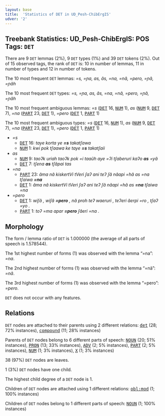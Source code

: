 ```yaml
---
layout: base
title:  'Statistics of DET in UD_Pesh-ChibErgIS'
udver: '2'
---
```


## Treebank Statistics: UD_Pesh-ChibErgIS: POS Tags: `DET`

There are 9 `DET` lemmas (2%), 9 `DET` types (1%) and 39 `DET` tokens (2%).
Out of 15 observed tags, the rank of `DET` is: 10 in number of lemmas, 11 in number of types and 12 in number of tokens.

The 10 most frequent `DET` lemmas: <em>=s, =ɲa, as, ãs, =na, =nã, =pero, =ɲã, =ɲãh</em>

The 10 most frequent `DET` types:  <em>=s, =ɲa, as, ãs, =na, =nã, =pero, =ɲã, =ɲãh</em>

The 10 most frequent ambiguous lemmas: <em>=s</em> (<tt><a href="pay_chibergis-pos-DET.html">DET</a></tt> 16, <tt><a href="pay_chibergis-pos-NUM.html">NUM</a></tt> 1), <em>as</em> (<tt><a href="pay_chibergis-pos-NUM.html">NUM</a></tt> 9, <tt><a href="pay_chibergis-pos-DET.html">DET</a></tt> 7), <em>=na</em> (<tt><a href="pay_chibergis-pos-PART.html">PART</a></tt> 23, <tt><a href="pay_chibergis-pos-DET.html">DET</a></tt> 1), <em>=pero</em> (<tt><a href="pay_chibergis-pos-DET.html">DET</a></tt> 1, <tt><a href="pay_chibergis-pos-PART.html">PART</a></tt> 1)

The 10 most frequent ambiguous types:  <em>=s</em> (<tt><a href="pay_chibergis-pos-DET.html">DET</a></tt> 16, <tt><a href="pay_chibergis-pos-NUM.html">NUM</a></tt> 1), <em>as</em> (<tt><a href="pay_chibergis-pos-NUM.html">NUM</a></tt> 9, <tt><a href="pay_chibergis-pos-DET.html">DET</a></tt> 7), <em>=na</em> (<tt><a href="pay_chibergis-pos-PART.html">PART</a></tt> 23, <tt><a href="pay_chibergis-pos-DET.html">DET</a></tt> 1), <em>=pero</em> (<tt><a href="pay_chibergis-pos-DET.html">DET</a></tt> 1, <tt><a href="pay_chibergis-pos-PART.html">PART</a></tt> 1)


* <em>=s</em>
  * <tt><a href="pay_chibergis-pos-DET.html">DET</a></tt> 16: <em>taye korta ye <b>=s</b> takatʃawa</em>
  * <tt><a href="pay_chibergis-pos-NUM.html">NUM</a></tt> 1: <em>kwi pok tʃaawa ke taye <b>=s</b> takatʃaii</em>
* <em>as</em>
  * <tt><a href="pay_chibergis-pos-NUM.html">NUM</a></tt> 9: <em>taoʔk uriah taoʔk pok =i taaũh aye =ʔi tʃaberuri kaʔo <b>as</b> =yã</em>
  * <tt><a href="pay_chibergis-pos-DET.html">DET</a></tt> 7: <em>tʃena <b>as</b> tʃãpai tas</em>
* <em>=na</em>
  * <tt><a href="pay_chibergis-pos-PART.html">PART</a></tt> 23: <em>ãma nã kiskertVi tVeri ʃaʔ ani teʔ ʃã nãapi =hã as =na tʃaiwa <b>=na</b></em>
  * <tt><a href="pay_chibergis-pos-DET.html">DET</a></tt> 1: <em>ãma nã kiskertVi tVeri ʃaʔ ani teʔ ʃã nãapi =hã as <b>=na</b> tʃaiwa =na</em>
* <em>=pero</em>
  * <tt><a href="pay_chibergis-pos-DET.html">DET</a></tt> 1: <em>wiʃã , wiʃã <b>=pero</b> , nã proh teʔ waeruri , teʔeri ãerpi =ro , tʃaʔ =yo .</em>
  * <tt><a href="pay_chibergis-pos-PART.html">PART</a></tt> 1: <em>toʔ =ma apar <b>=pero</b> ʃãeri =na .</em>

## Morphology

The form / lemma ratio of `DET` is 1.000000 (the average of all parts of speech is 1.578544).

The 1st highest number of forms (1) was observed with the lemma “=na”: <em>=na</em>.

The 2nd highest number of forms (1) was observed with the lemma “=nã”: <em>=nã</em>.

The 3rd highest number of forms (1) was observed with the lemma “=pero”: <em>=pero</em>.

`DET` does not occur with any features.


## Relations

`DET` nodes are attached to their parents using 2 different relations: <tt><a href="pay_chibergis-dep-det.html">det</a></tt> (28; 72% instances), <tt><a href="pay_chibergis-dep-compound.html">compound</a></tt> (11; 28% instances)

Parents of `DET` nodes belong to 6 different parts of speech: <tt><a href="pay_chibergis-pos-NOUN.html">NOUN</a></tt> (20; 51% instances), <tt><a href="pay_chibergis-pos-PRON.html">PRON</a></tt> (13; 33% instances), <tt><a href="pay_chibergis-pos-ADV.html">ADV</a></tt> (2; 5% instances), <tt><a href="pay_chibergis-pos-PART.html">PART</a></tt> (2; 5% instances), <tt><a href="pay_chibergis-pos-NUM.html">NUM</a></tt> (1; 3% instances), <tt><a href="pay_chibergis-pos-X.html">X</a></tt> (1; 3% instances)

38 (97%) `DET` nodes are leaves.

1 (3%) `DET` nodes have one child.

The highest child degree of a `DET` node is 1.

Children of `DET` nodes are attached using 1 different relations: <tt><a href="pay_chibergis-dep-obl-mod.html">obl:mod</a></tt> (1; 100% instances)

Children of `DET` nodes belong to 1 different parts of speech: <tt><a href="pay_chibergis-pos-NOUN.html">NOUN</a></tt> (1; 100% instances)

